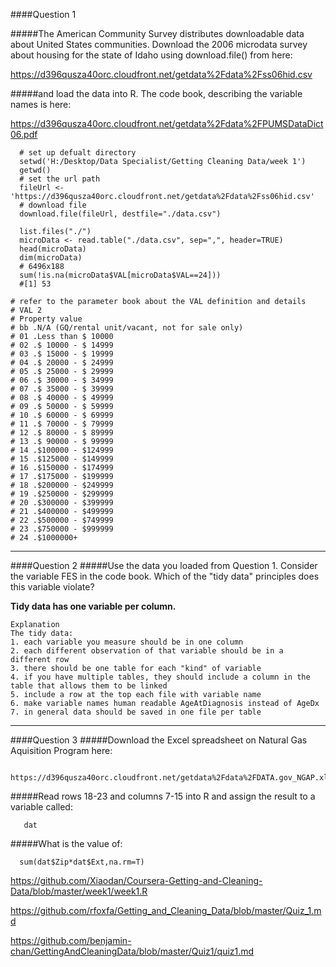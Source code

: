 ####Question 1

#####The American Community Survey distributes downloadable data about United States communities. Download the 2006 microdata survey about housing for the state of Idaho using download.file() from here:

   https://d396qusza40orc.cloudfront.net/getdata%2Fdata%2Fss06hid.csv 

#####and load the data into R. The code book, describing the variable names is here:

   https://d396qusza40orc.cloudfront.net/getdata%2Fdata%2FPUMSDataDict06.pdf 
   
      # set up defualt directory
      setwd('H:/Desktop/Data Specialist/Getting Cleaning Data/week 1')
      getwd()
      # set the url path
      fileUrl <- 'https://d396qusza40orc.cloudfront.net/getdata%2Fdata%2Fss06hid.csv'
      # download file
      download.file(fileUrl, destfile="./data.csv")
      
      list.files("./")
      microData <- read.table("./data.csv", sep=",", header=TRUE)
      head(microData)
      dim(microData) 
      # 6496x188
      sum(!is.na(microData$VAL[microData$VAL==24])) 
      #[1] 53

```
# refer to the parameter book about the VAL definition and details
# VAL 2
# Property value
# bb .N/A (GQ/rental unit/vacant, not for sale only)
# 01 .Less than $ 10000
# 02 .$ 10000 - $ 14999
# 03 .$ 15000 - $ 19999
# 04 .$ 20000 - $ 24999
# 05 .$ 25000 - $ 29999
# 06 .$ 30000 - $ 34999
# 07 .$ 35000 - $ 39999
# 08 .$ 40000 - $ 49999
# 09 .$ 50000 - $ 59999
# 10 .$ 60000 - $ 69999
# 11 .$ 70000 - $ 79999
# 12 .$ 80000 - $ 89999
# 13 .$ 90000 - $ 99999
# 14 .$100000 - $124999
# 15 .$125000 - $149999
# 16 .$150000 - $174999
# 17 .$175000 - $199999
# 18 .$200000 - $249999
# 19 .$250000 - $299999
# 20 .$300000 - $399999
# 21 .$400000 - $499999
# 22 .$500000 - $749999
# 23 .$750000 - $999999
# 24 .$1000000+
```

----------------------------------------------------------------------------    
####Question 2
#####Use the data you loaded from Question 1. Consider the variable FES in the code book. Which of the "tidy data" principles does this variable violate? 

**Tidy data has one variable per column.**
```
Explanation
The tidy data:
1. each variable you measure should be in one column
2. each different observation of that variable should be in a different row
3. there should be one table for each "kind" of variable
4. if you have multiple tables, they should include a column in the table that allows them to be linked
5. include a row at the top each file with variable name
6. make variable names human readable AgeAtDiagnosis instead of AgeDx
7. in general data should be saved in one file per table
```
--------------------------------------------
####Question 3
#####Download the Excel spreadsheet on Natural Gas Aquisition Program here:

      https://d396qusza40orc.cloudfront.net/getdata%2Fdata%2FDATA.gov_NGAP.xlsx

#####Read rows 18-23 and columns 7-15 into R and assign the result to a variable called:

       dat 

#####What is the value of:

      sum(dat$Zip*dat$Ext,na.rm=T) 


https://github.com/Xiaodan/Coursera-Getting-and-Cleaning-Data/blob/master/week1/week1.R

https://github.com/rfoxfa/Getting_and_Cleaning_Data/blob/master/Quiz_1.md

https://github.com/benjamin-chan/GettingAndCleaningData/blob/master/Quiz1/quiz1.md


